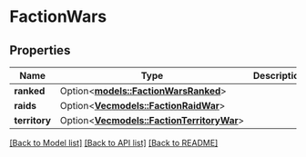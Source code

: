 # FactionWars

## Properties

Name | Type | Description | Notes
------------ | ------------- | ------------- | -------------
**ranked** | Option<[**models::FactionWarsRanked**](FactionWars_ranked.md)> |  | [optional]
**raids** | Option<[**Vec<models::FactionRaidWar>**](FactionRaidWar.md)> |  | [optional]
**territory** | Option<[**Vec<models::FactionTerritoryWar>**](FactionTerritoryWar.md)> |  | [optional]

[[Back to Model list]](../README.md#documentation-for-models) [[Back to API list]](../README.md#documentation-for-api-endpoints) [[Back to README]](../README.md)


